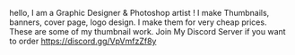 hello,
I am a Graphic Designer & Photoshop artist !
I make Thumbnails, banners, cover page, logo design.
I make them for very cheap prices. 
These are some of my thumbnail work.
Join My Discord Server if you want to order https://discord.gg/VpVmfzZf8y 

